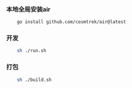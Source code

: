 ### 本地全局安装air

```bash
    go install github.com/cosmtrek/air@latest
```


### 开发

```bash
    sh ./run.sh
```

### 打包

```bash
    sh ./build.sh
```